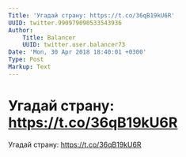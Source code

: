 ```yaml
---
Title: 'Угадай страну: https://t.co/36qB19kU6R'
UUID: twitter.990979090533543936
Author:
    Title: Balancer
    UUID: twitter.user.balancer73
Date: 'Mon, 30 Apr 2018 18:40:01 +0300'
Type: Post
Markup: Text
---
```


# Угадай страну: https://t.co/36qB19kU6R

Угадай страну: https://t.co/36qB19kU6R